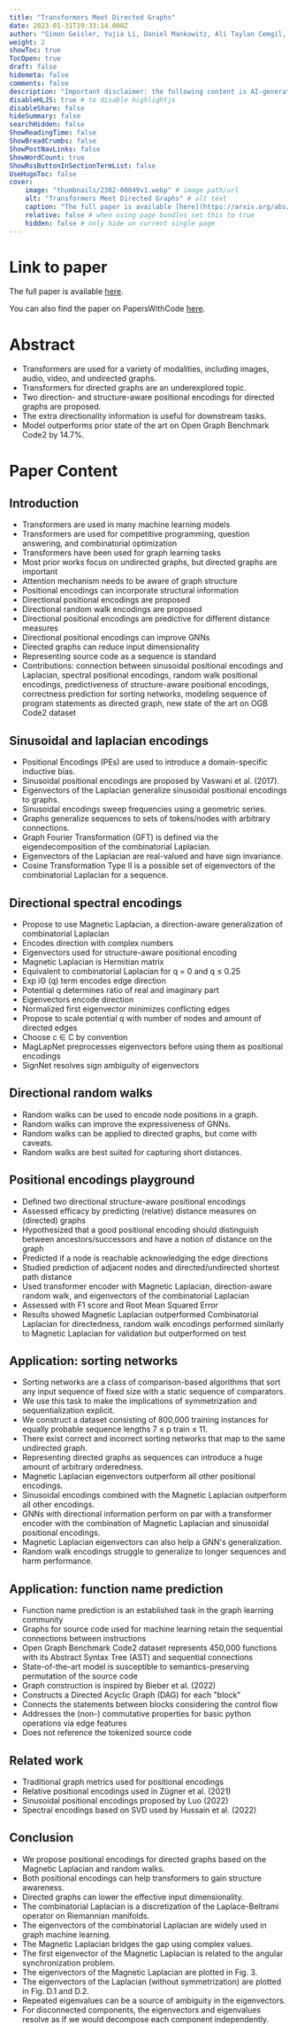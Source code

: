 ```yaml
---
title: "Transformers Meet Directed Graphs"
date: 2023-01-31T19:33:14.000Z
author: "Simon Geisler, Yujia Li, Daniel Mankowitz, Ali Taylan Cemgil, Stephan Günnemann and 1 others"
weight: 2
showToc: true
TocOpen: true
draft: false
hidemeta: false
comments: false
description: "Important disclaimer: the following content is AI-generated, please make sure to fact check the presented information by reading the full paper."
disableHLJS: true # to disable highlightjs
disableShare: false
hideSummary: false
searchHidden: false
ShowReadingTime: false
ShowBreadCrumbs: false
ShowPostNavLinks: false
ShowWordCount: true
ShowRssButtonInSectionTermList: false
UseHugoToc: false
cover:
    image: "thumbnails/2302-00049v1.webp" # image path/url
    alt: "Transformers Meet Directed Graphs" # alt text
    caption: "The full paper is available [here](https://arxiv.org/abs/2302.00049)." # display caption under cover
    relative: false # when using page bundles set this to true
    hidden: false # only hide on current single page
---
```


# Link to paper
The full paper is available [here](https://arxiv.org/abs/2302.00049).

You can also find the paper on PapersWithCode [here](https://paperswithcode.com/paper/transformers-meet-directed-graphs).

# Abstract
- Transformers are used for a variety of modalities, including images, audio, video, and undirected graphs.
- Transformers for directed graphs are an underexplored topic.
- Two direction- and structure-aware positional encodings for directed graphs are proposed.
- The extra directionality information is useful for downstream tasks.
- Model outperforms prior state of the art on Open Graph Benchmark Code2 by 14.7%.

# Paper Content

## Introduction
- Transformers are used in many machine learning models
- Transformers are used for competitive programming, question answering, and combinatorial optimization
- Transformers have been used for graph learning tasks
- Most prior works focus on undirected graphs, but directed graphs are important
- Attention mechanism needs to be aware of graph structure
- Positional encodings can incorporate structural information
- Directional positional encodings are proposed
- Directional random walk encodings are proposed
- Directional positional encodings are predictive for different distance measures
- Directional positional encodings can improve GNNs
- Directed graphs can reduce input dimensionality
- Representing source code as a sequence is standard
- Contributions: connection between sinusoidal positional encodings and Laplacian, spectral positional encodings, random walk positional encodings, predictiveness of structure-aware positional encodings, correctness prediction for sorting networks, modeling sequence of program statements as directed graph, new state of the art on OGB Code2 dataset

## Sinusoidal and laplacian encodings
- Positional Encodings (PEs) are used to introduce a domain-specific inductive bias.
- Sinusoidal positional encodings are proposed by Vaswani et al. (2017).
- Eigenvectors of the Laplacian generalize sinusoidal positional encodings to graphs.
- Sinusoidal encodings sweep frequencies using a geometric series.
- Graphs generalize sequences to sets of tokens/nodes with arbitrary connections.
- Graph Fourier Transformation (GFT) is defined via the eigendecomposition of the combinatorial Laplacian.
- Eigenvectors of the Laplacian are real-valued and have sign invariance.
- Cosine Transformation Type II is a possible set of eigenvectors of the combinatorial Laplacian for a sequence.

## Directional spectral encodings
- Propose to use Magnetic Laplacian, a direction-aware generalization of combinatorial Laplacian
- Encodes direction with complex numbers
- Eigenvectors used for structure-aware positional encoding
- Magnetic Laplacian is Hermitian matrix
- Equivalent to combinatorial Laplacian for q = 0 and q ≤ 0.25
- Exp iΘ (q) term encodes edge direction
- Potential q determines ratio of real and imaginary part
- Eigenvectors encode direction
- Normalized first eigenvector minimizes conflicting edges
- Propose to scale potential q with number of nodes and amount of directed edges
- Choose c ∈ C by convention
- MagLapNet preprocesses eigenvectors before using them as positional encodings
- SignNet resolves sign ambiguity of eigenvectors

## Directional random walks
- Random walks can be used to encode node positions in a graph.
- Random walks can improve the expressiveness of GNNs.
- Random walks can be applied to directed graphs, but come with caveats.
- Random walks are best suited for capturing short distances.

## Positional encodings playground
- Defined two directional structure-aware positional encodings
- Assessed efficacy by predicting (relative) distance measures on (directed) graphs
- Hypothesized that a good positional encoding should distinguish between ancestors/successors and have a notion of distance on the graph
- Predicted if a node is reachable acknowledging the edge directions
- Studied prediction of adjacent nodes and directed/undirected shortest path distance
- Used transformer encoder with Magnetic Laplacian, direction-aware random walk, and eigenvectors of the combinatorial Laplacian
- Assessed with F1 score and Root Mean Squared Error
- Results showed Magnetic Laplacian outperformed Combinatorial Laplacian for directedness, random walk encodings performed similarly to Magnetic Laplacian for validation but outperformed on test

## Application: sorting networks
- Sorting networks are a class of comparison-based algorithms that sort any input sequence of fixed size with a static sequence of comparators.
- We use this task to make the implications of symmetrization and sequentialization explicit.
- We construct a dataset consisting of 800,000 training instances for equally probable sequence lengths 7 ≤ p train ≤ 11.
- There exist correct and incorrect sorting networks that map to the same undirected graph.
- Representing directed graphs as sequences can introduce a huge amount of arbitrary orderedness.
- Magnetic Laplacian eigenvectors outperform all other positional encodings.
- Sinusoidal encodings combined with the Magnetic Laplacian outperform all other encodings.
- GNNs with directional information perform on par with a transformer encoder with the combination of Magnetic Laplacian and sinusoidal positional encodings.
- Magnetic Laplacian eigenvectors can also help a GNN's generalization.
- Random walk encodings struggle to generalize to longer sequences and harm performance.

## Application: function name prediction
- Function name prediction is an established task in the graph learning community
- Graphs for source code used for machine learning retain the sequential connections between instructions
- Open Graph Benchmark Code2 dataset represents 450,000 functions with its Abstract Syntax Tree (AST) and sequential connections
- State-of-the-art model is susceptible to semantics-preserving permutation of the source code
- Graph construction is inspired by Bieber et al. (2022)
- Constructs a Directed Acyclic Graph (DAG) for each "block"
- Connects the statements between blocks considering the control flow
- Addresses the (non-) commutative properties for basic python operations via edge features
- Does not reference the tokenized source code

## Related work
- Traditional graph metrics used for positional encodings
- Relative positional encodings used in Zügner et al. (2021)
- Sinusoidal positional encodings proposed by Luo (2022)
- Spectral encodings based on SVD used by Hussain et al. (2022)

## Conclusion
- We propose positional encodings for directed graphs based on the Magnetic Laplacian and random walks.
- Both positional encodings can help transformers to gain structure awareness.
- Directed graphs can lower the effective input dimensionality.
- The combinatorial Laplacian is a discretization of the Laplace-Beltrami operator on Riemannian manifolds.
- The eigenvectors of the combinatorial Laplacian are widely used in graph machine learning.
- The Magnetic Laplacian bridges the gap using complex values.
- The first eigenvector of the Magnetic Laplacian is related to the angular synchronization problem.
- The eigenvectors of the Magnetic Laplacian are plotted in Fig. 3.
- The eigenvectors of the Laplacian (without symmetrization) are plotted in Fig. D.1 and D.2.
- Repeated eigenvalues can be a source of ambiguity in the eigenvectors.
- For disconnected components, the eigenvectors and eigenvalues resolve as if we would decompose each component independently.
